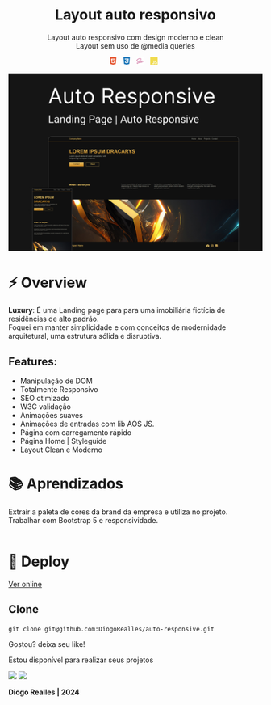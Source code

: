 <div align="center">

  # Layout auto responsivo
  
  <p>Layout auto responsivo com design moderno e clean <br />
  Layout sem uso de @media queries</p>
  
  <img width="3%" src="https://raw.githubusercontent.com/devicons/devicon/master/icons/html5/html5-plain.svg"> &nbsp;
  <img width="3%" src="https://raw.githubusercontent.com/devicons/devicon/master/icons/css3/css3-plain.svg"> &nbsp;
  <img width="3%" src="https://raw.githubusercontent.com/devicons/devicon/master/icons/sass/sass-original.svg"> &nbsp;
  <img width="3%" src="https://raw.githubusercontent.com/devicons/devicon/master/icons/javascript/javascript-plain.svg"> &nbsp;

  ![Layout auto responsivo](./assets/img/cover.jpg)
</div>

<div>

  # ⚡ Overview
  <b>Luxury</b>: É uma Landing page para para uma imobiliária fictícia de residências de alto padrão.<br />
  Foquei em manter simplicidade e com conceitos de modernidade arquitetural, uma estrutura sólida e disruptiva.
   
  ## Features:
  - Manipulação de DOM
  - Totalmente Responsivo
  - SEO otimizado
  - W3C validação
  - Animações suaves
  - Animações de entradas com lib AOS JS.
  - Página com carregamento rápido
  - Página Home | Styleguide
  - Layout Clean e Moderno

  # 📚 Aprendizados
  Extrair a paleta de cores da brand da empresa e utiliza no projeto. <br />
  Trabalhar com Bootstrap 5 e responsividade.
  <br /><br />
  
  # 🚀 Deploy
  [Ver online](https://responsive-whithoutmedia.softwarealles.repl.co/)

  ## Clone

  ```
  git clone git@github.com:DiogoRealles/auto-responsive.git
  ```
</div>


<footer>
  <p>Gostou? deixa seu like!</p>
  <p>Estou disponível para realizar seus projetos</p>
  <a href="mailto:diogorealles@hotmail.com"><img src="https://img.shields.io/badge/diogorealles@hotmail.com-1F2D52?style=for-the-badge&logo=gmail&logoColor=white"></a>
  <a href="https://www.linkedin.com/in/diogorealles/"><img src="https://img.shields.io/badge//Diogo Realles-1F2D52?style=for-the-badge&logo=linkedin&logoColor=white"></a>
  
  <p><strong>Diogo Realles | 2024</strong></p>
</footer>
